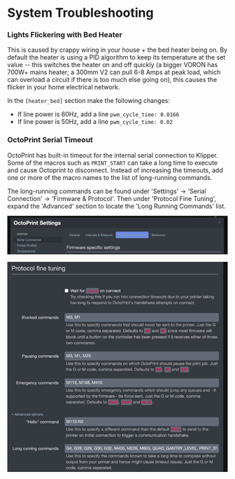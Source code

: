 # System Troubleshooting

### Lights Flickering with Bed Heater

This is caused by crappy wiring in your house + the bed heater being on. By default the heater is using a PID algorithm to keep its temperature at the set value -- this switches the heater on and off quickly (a bigger VORON has 700W+ mains heater; a 300mm V2 can pull 6-8 Amps at peak load, which can overload a circuit if there is too much else going on), this causes the flicker in your home electrical network.

In the `[heater_bed]` section make the following changes:

* If line power is 60Hz, add a line `pwm_cycle_time: 0.0166`
* If line power is 50Hz, add a line `pwm_cycle_time: 0.02`

### OctoPrint Serial Timeout

OctoPrint has built-in timeout for the internal serial connection to Klipper.  Some of the macros such as `PRINT_START` can take a long time to execute and cause Octoprint to disconnect.  Instead of increasing the timeouts, add one or more of the macro names to the list of long-running commands.

The long-running commands can be found under 'Settings' -> 'Serial Connection' -> 'Firmware & Protocol'. Then under 'Protocol Fine Tuning', expand the 'Advanced' section to locate the 'Long Running Commands' list.

![](./images/octoprint_settings_serial_firmware.png)

![](./images/firmware_protocol_advanced.png)